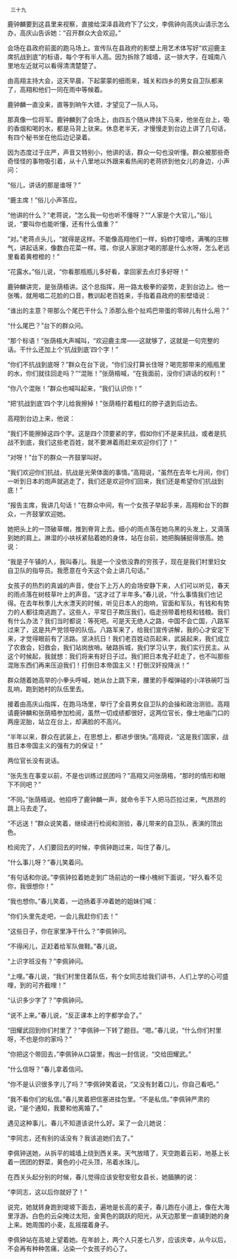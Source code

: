      三十九 

   鹿钟麟要到这县里来视察，直接给深泽县政府下了公文，李佩钟向高庆山请示怎么办，高庆山告诉她：“召开群众大会欢迎。” 

   会场在县政府前面的跑马场上。宣传队在县政府的影壁上用艺术体写好“欢迎鹿主席抗战到底”的标语，每个字有半人高。因为拆除了城墙，这一排大字，在城南八里地左近就可以看得清清楚楚了。 

   由高翔主持大会，这天早晨，下起蒙蒙的细雨来，城关和四乡的男女自卫队都来了，高翔和他们一同在雨中等候着。 

   鹿钟麟一直没来，直等到晌午大错，才望见了一队人马。 

   那真像一位将军。鹿钟麟到了会场上，由四五个随从搀扶下马来，他坐在台上，吸的香烟和喝的水，都是马背上驮来。休息老半天，才慢慢走到台边上讲了几句话，有四个秘书坐在他后边记录着。 

   因为态度过于庄严，声音又特别小，他讲的话，群众一句也没听懂。群众被那些奇奇怪怪的事物吸引着，从十八里地以外跟来看热闹的老蒋挤到他女儿的身边，小声问： 

   “俗儿，讲话的那是谁呀？” 

   “鹿主席！”俗儿小声答应。 

   “他讲的什么？”老蒋说，“怎么我一句也听不懂呀？”“人家是个大官儿，”俗儿说，“要叫你也能听懂，还有什么值重？” 

   “对。”老蒋点头儿，“就得是这样。不能像高翔他们一样，蚂蚱打嚏喷，满嘴的庄稼气，讲起话来，像数白花菜一样。喂，你说人家刚才喝的那是什么水呀，怎么老远里看着黄橙橙的！” 

   “花露水。”俗儿说，“你看那瓶瓶儿多好看，拿回家去点灯多好呀！” 

   鹿钟麟讲完，是张荫梧讲。这个总指挥，用一路太极拳的姿势，走到台边上。他一张嘴，就用唱二花脸的口音，教训起老百姓来，手指着县政府的影壁墙说： 

   “谁出的主意？带那么个尾巴干什么？添那么些个扯鸡巴带蛋的零碎儿有什么用？” 

   “什么尾巴？”台下的群众问。 

   “那个标语！”张荫梧大声喊叫，“欢迎鹿主席——这就够了，这就是一句完整的话。干什么还加上个‘抗战到底’四个字！” 

   “你们不抗战到底呀？”群众在台下说，“你们没打算长住呀？喝完那带来的瓶瓶里的水，你们就往回走吗？”“混账！”张荫梧喊，“在我面前，没你们讲话的权利！” 

   “你八个混账！”群众也喊叫起来，“我们认识你！” 

   “把‘抗战到底’四个字儿给我擦掉！”张荫梧拧着粗红的脖子退到后边去。 

   高翔到台边上来，他说： 

   “我们不能擦掉这四个字。这是四个顶要紧的字，假如你们不是来抗战，或者是抗战不到底，我们这些老百姓，就不要淋着雨赶来欢迎你们了！” 

   “对呀！”台下的群众一齐鼓掌叫好。 

   “我们欢迎你们抗战，抗战是光荣体面的事情。”高翔说，“虽然在去年七月间，你们一听到日本的炮声就逃走了，我们还是欢迎你们回来，我们还是希望你们抗战到底！” 

   “报告主席，我讲几句话！”在群众中间，有一个女孩子举起手来，高翔和台下的群众，一齐鼓掌欢迎她。 

   她把头上的一顶破草帽，推到脊背上去。细小的雨点落在她乌黑的头发上，又滴落到她的肩上。淋湿的小衭袄紧贴着她的身体，站在台前，她把胸脯挺得很高。她说： 

   “我是子午镇的人，我叫春儿。我是一个没依没靠的穷孩子，现在是我们村里妇女自卫队的指导员。我愿意在今天这个会上讲几句话。” 

   女孩子的热烈的真诚的声音，使台下上万人的会场安静下来，人们可以听见，春天的雨点落在树枝草叶上的声音。“这才过了半年多。”春儿说，“什么事情我们也记得。在去年秋季儿大水漂天的时候，听见日本人的炮响，官面和军队，有钱和有势力的人都往南逃跑了。这些人，平常日子欺压我们，临走拐带着枪枝和钱粮。我们有什么办法？我们当时都说：等死吧。可是天无绝人之路，中国不会亡国，八路军过来了，这是共产党领导的队伍。八路军来了，给我们宣传讲解，我的心才安定下来，才觉得眼前有了活路。坚决抗日！我们老百姓动员起来，武装起来，我们成立了农救会，妇救会，我们站岗放哨。破路拆城，我们学习认字，我们实行民主。从这个时候起，我就想：我们将来有好日子过。我们把日本鬼子赶走了，也不叫那些混账东西们再来压迫我们！打倒日本帝国主义！打倒汉奸投降派！” 

   群众随着她高举的小拳头呼喊，她从台上跳下来，腰里的手榴弹碰的小洋铁碗叮当乱响，跑到她村的队伍里去。 

   接着由高庆山指挥，在跑马场里，举行了全县男女自卫队的会操和政治测验。高翔请鹿钟麟和张荫梧参加检阅，虽然一切成绩都很好，这两位官长，像土地庙门口的两座泥胎，站立在台上，却满脸的不高兴。 

   “半年以来，群众在武装上，在思想上，都进步很快。”高翔说，“这是我们国家，战胜日本帝国主义的强有力的保证！” 

   两位官长没有说话。 

   “张先生在事变以前，不是也训练过民团吗？”高翔又问张荫梧，“那时的情形和眼下不同吧？” 

   “不同。”张荫梧说。他招呼了鹿钟麟一声，就命令手下人把马匹拉过来，气昂昂的跳上马去走了。 

   “不远送！”群众说笑着，继续进行检阅和测验，春儿带来的自卫队，表演的顶出色。 

   检阅完了，人们要回去的时候，李佩钟跑过来，叫住了春儿。 

   “什么事儿呀？”春儿笑着问。 

   “有句话和你说。”李佩钟拉着她走到广场前边的一棵小槐树下面说，“好久看不见你，我很想你！” 

   “我也想你。”春儿笑着，一边扬着手冲着她的姐妹们喊： 

   “你们头里先走吧，一会儿我赶你们去！” 

   “这些日子，你在家里净干什么？”李佩钟问。 

   “不得闲儿，正赶着给军队做鞋。”春儿说。 

   “上识字班没有？”李佩钟问。 

   “上哩。”春儿说，“我们村里住着队伍，有个女同志给我们讲书，人们上学的心可盛哩，到的可齐截哩！” 

   “认识多少字了？”李佩钟问。 

   “说不上来。”春儿说，“反正课本上的字都学会了。” 

   “田耀武回到你们村里了？”李佩钟一下转了题目。“嗯。”春儿说，“什么你们村里呀，不也是你的家吗？” 

   “你把这个带回去，”李佩钟从口袋里，掏出一封信说，“交给田耀武。” 

   “什么信呀？”春儿拿着信问。 

   “你不是认识很多字儿了吗？”李佩钟笑着说，“又没有封着口儿，你自己看吧。” 

   “我不看你们的私信。”春儿笑着把信塞进挂包里。“不是私信。”李佩钟严肃的说，“是个通知，我要和他离婚了。” 

   遇见这种事儿，春儿不知道该说什么好。呆了一会儿她说： 

   “李同志，还有别的话没有？我该追她们去了。” 

   李佩钟送她，从拆平的城墙上绕到西关来。天气放晴了，天空跑着云彩，地基上长着一团团的野菜，黄色的小花头顶，吊着水珠儿。 

   在西关头起分别的时候，春儿觉得应该安慰安慰女县长，她腼腆的说： 

   “李同志，这以后你就好了！” 

   说完，她就转身跑到堤坡下面去，遍地是长高的麦子，春儿跑在小道上，像在大海里浮游。白色的云朵掩过太阳，金黄色的跳跃的阳光，从天边那里一直铺到她的身上来。她周围的小麦，乱摇摆着身子。 

   李佩钟站在高坡上望着她。在年龄上，两个人只差七八岁，应该庆幸，从今以后，不会再有种种苦痛，沾染一个女孩子的心了。 

